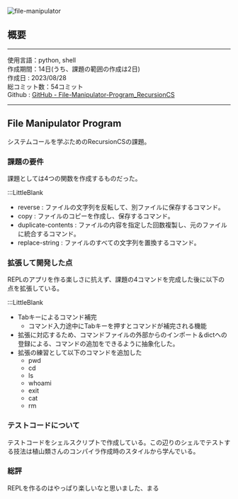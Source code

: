 
![file-manipulator](/pages/Products/page/file-manipulator/img/file-manipulator_t.jpg)    

## 概要  

---    

使用言語：python, shell    
作成期間：14日(うち、課題の範囲の作成は2日)    
作成日 : 2023/08/28    
総コミット数：54コミット    
Github : [GitHub - File-Manipulator-Program_RecursionCS](https://github.com/kip2/File-Manipulator-Program_RecursionCS)    

---    

## File Manipulator Program    

システムコールを学ぶためのRecursionCSの課題。    
### 課題の要件  

課題としては4つの関数を作成するものだった。    

:::LittleBlank  

- reverse : ファイルの文字列を反転して、別ファイルに保存するコマンド。  
- copy : ファイルのコピーを作成し、保存するコマンド。  
- duplicate-contents : ファイルの内容を指定した回数複製し、元のファイルに統合するコマンド。  
- replace-string : ファイルのすべての文字列を置換するコマンド。  

### 拡張して開発した点  

REPLのアプリを作る楽しさに抗えず、課題の4コマンドを完成した後に以下の点を拡張している。    

:::LittleBlank

 - Tabキーによるコマンド補完    
	 - コマンド入力途中にTabキーを押すとコマンドが補完される機能    
 - 拡張に対応するため、コマンドファイルの外部からのインポート＆dictへの登録による、コマンドの追加をできるように抽象化した。    
 - 拡張の練習として以下のコマンドを追加した    
	 - pwd    
	 - cd    
	 - ls    
	 - whoami    
	 - exit    
	 - cat    
	 - rm    
 
### テストコードについて  
テストコードをシェルスクリプトで作成している。この辺りのシェルでテストする技法は植山類さんのコンパイラ作成時のスタイルから学んでいる。    

### 総評  

 REPLを作るのはやっぱり楽しいなと思いました、まる    
 


